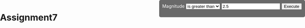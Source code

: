 # Assignment7

<html>
<head>
  <meta charset="utf-8">
  <meta name="viewport" content="initial-scale=1,maximum-scale=1,user-scalable=no">
  <title>Tennessee Tornados</title>

  <link rel="stylesheet" href="https://js.arcgis.com/4.7/esri/css/main.css">
  <script src="https://js.arcgis.com/4.7/"></script>

  <style>
    html,
    body {
      padding: 0;
      margin: 0;
      height: 100%;
      width: 100%;
    }
	
	#viewDiv_2d {
		float: left;		
		height: 100%;
		width: 100%;
	}
	
	#optionsDiv {
	  position: absolute;
      top: 0px;
      right: 0px;
      max-width: 450px;
      background-color: dimgray;
      color: white;
	  text-align: center;
      z-index: 30;
      padding: 10px;
      border-radius: 5px;
    }
  </style>

  <script>
    require([
        "esri/views/MapView",
        "esri/views/SceneView", 
		"esri/WebMap",
		"esri/WebScene",
		"esri/widgets/Legend",
		"esri/layers/GraphicsLayer",
		"esri/symbols/SimpleMarkerSymbol",
		"esri/symbols/PointSymbol3D",
      	"esri/symbols/ObjectSymbol3DLayer",
		"esri/tasks/QueryTask",
		"esri/tasks/support/Query",
		"dojo/dom",
		"dojo/on",
		"dojo/_base/array",		
        "dojo/domReady!"
      ],
      function(
        MapView, SceneView, WebMap, WebScene, Legend, GraphicsLayer, SimpleMarkerSymbol, PointSymbol3D, ObjectSymbol3DLayer, QueryTask, Query, dom, on, arrayUtils
      ) {
	  
		var view_2d;
		var results2DLyr = new GraphicsLayer(); 
		
		create_2dView();
		
		on(dom.byId("doBtn"),"click", doQuery);
		
		function create_2dView() {
			  var webmap = new WebMap({
				portalItem: {
				  id: "54e89c9d3b9a4242987115cafa4aa0fa"
				}
			  });
			  view_2d = new MapView({
				map: webmap,
				container: "viewDiv_2d"
			  });
			  
			view_2d.when(function() {
				webmap.add(results2DLyr);
				var legend = new Legend({
					id: "legend_2d",
					view: view_2d
				})
				view_2d.ui.add(legend, "bottom-right");
				view_2d.watch("extent", function(response){
					if (response){
						view_2d.center = response.center;
					}
				});
				
				view_2d.watch("scale", function(response){
					if (response){
						view_2d.scale = response;
					}
				});
				view_2d.watch("rotation", function(response){
					if (response){
						view_3d.goTo({
							heading: 0 - response
						});
					}
				});
				
			});				  
		}
		function doQuery(){
			var featureLayerUrl = view_2d.map.layers.items[1].url + "/" + view_2d.map.layers.items[1].layerId;
			var qTask = new QueryTask({
		        url: featureLayerUrl
		    });
			var params = new Query({
	        	returnGeometry: true,
	        	outFields: ["*"]
	      	});
        	var expressionSign = dom.byId("signSelect");
      		var val = dom.byId("valInput").value;
        	params.where = "mag" + expressionSign.value + val;
	        qTask.execute(params)
	          .then(getResults)
	          .otherwise(promiseRejected);
		}
		
	    function getResults(response) {
	        dom.byId("printResults").innerHTML = response.features.length + " result(s) found!";
			displayResultsIn2D(response);
	    }
		
	    function promiseRejected(err) {
	        console.error("Query failed: ", err.message);
	    }
		
		function displayResultsIn2D(response) {
	      	results2DLyr.removeAll();
	        var featureResults2D = arrayUtils.map(response.features, function(feature) {
	          feature.symbol = new SimpleMarkerSymbol({
				  style: "line",
				  color: "green",
				  size: "8px",
				  outline: {
				    color: [ 0, 255, 0 ],
				    width: 6
				  }
				});
	          return feature;
	        });
			
			results2DLyr.addMany(featureResults2D);
	        view_2d.goTo(featureResults2D);		  
		  }function displayResultsIn2D(response) {
        	results3DLyr.removeAll();
	        var featureResults2D = arrayUtils.map(response.features, function(feature) {
	          var newFeature = feature.clone();
	          newFeature.symbol = new PointSymbol2D({
	            symbolLayers: [new ObjectSymbolDLayer({
	              material: {
	                color: "green"
	              },
	              resource: {
	                primitive: "cone"
	              },
	              width: 300000,
	              height: 1000000
	            })]
	          });
	          return newFeature;
	        });
	        results2DLyr.addMany(featureResults2D);
		  }
		
      });
  </script>
</head>

<body>
	<div id="viewDiv_2d"></div>
	<div id="optionsDiv">
		Magnitude
		<select id="signSelect">
		  <option value=">">is greater than</option>
		  <option value="<">is less than</option>
		  <option value="=">is equal to</option>
		</select>
		<input id="valInput" value="2.5" />
		<button id="doBtn">Execute</button>
		<br>
		<p><span id="printResults"></span></p>
	</div>
</body>

</html>
